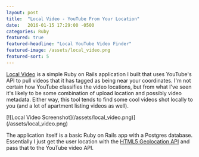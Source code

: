 ```yaml
---
layout: post
title:  "Local Video - YouTube From Your Location"
date:   2016-01-15 17:29:00 -0500
categories: Ruby
featured: true
featured-headline: "Local YouTube Video Finder"
featured-image: /assets/local_video.png
featured-sort: 5
---
```


[Local Video](https://local-video.herokuapp.com) is a simple Ruby on Rails application I built that uses YouTube's API to pull videos that it has tagged as being near your coordinates. I'm not certain how YouTube classifies the video locations, but from what I've seen it's likely to be some combination of upload location and possibly video metadata. Either way, this tool tends to find some cool videos shot locally to you (and a lot of apartment listing videos as well). 

<div class='image-container'>
[![Local Video Screenshot](/assets/local_video.png)](/assets/local_video.png)
</div>

The application itself is a basic Ruby on Rails app with a Postgres database. Essentially I just get the user location with the [HTML5 Geolocation API](http://www.w3schools.com/html/html5_geolocation.asp) and pass that to the YouTube video API.
